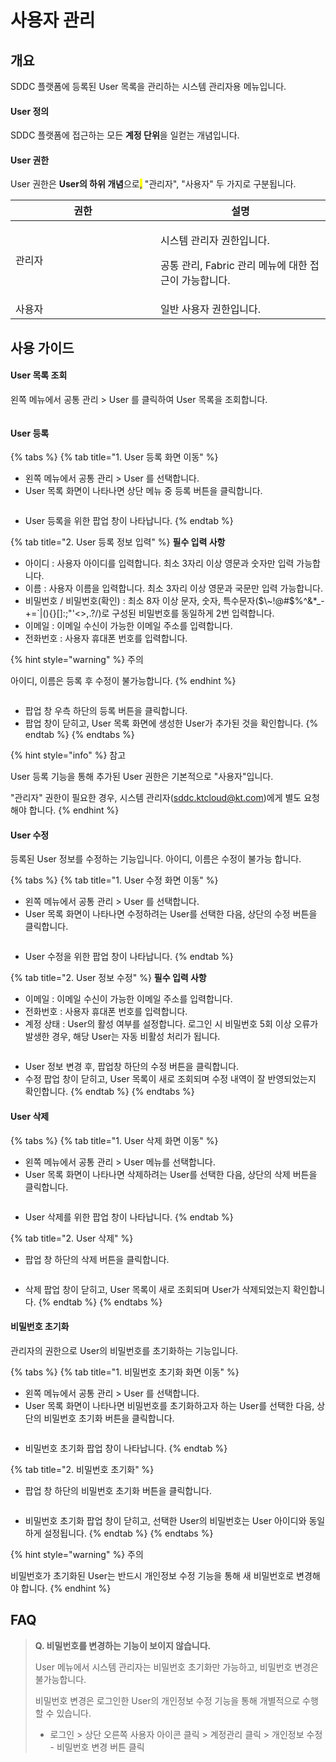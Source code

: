 # 사용자 관리

## 개요

SDDC 플랫폼에 등록된 User 목록을 관리하는 시스템 관리자용 메뉴입니다.

#### User 정의

SDDC 플랫폼에 접근하는 모든 **계정 단위**을 일컫는 개념입니다.

#### User 권한

User 권한은 **User의 하위 개념**으로<mark style="color:blue;">,</mark> "관리자", "사용자" 두 가지로 구분됩니다.

<table><thead><tr><th width="216">권한</th><th>설명</th></tr></thead><tbody><tr><td>관리자</td><td><p>시스템 관리자 권한입니다.</p><p>공통 관리, Fabric 관리 메뉴에 대한 접근이 가능합니다.</p></td></tr><tr><td>사용자</td><td>일반 사용자 권한입니다.</td></tr></tbody></table>



## 사용 가이드

#### User 목록 조회

왼쪽 메뉴에서 공통 관리 > User 를 클릭하여 User 목록을 조회합니다.

<figure><img src="../../.gitbook/assets/image (42).png" alt=""><figcaption></figcaption></figure>



#### User 등록

{% tabs %}
{% tab title="1. User 등록 화면 이동" %}
* 왼쪽 메뉴에서 공통 관리 > User 를 선택합니다.
* User 목록 화면이 나타나면 상단 메뉴 중 등록 버튼을 클릭합니다.

<figure><img src="../../.gitbook/assets/image (68).png" alt=""><figcaption></figcaption></figure>

* User 등록을 위한 팝업 창이 나타납니다.
{% endtab %}

{% tab title="2. User 등록 정보 입력" %}
**필수 입력 사항**

* 아이디 : 사용자 아이디를 입력합니다. 최소 3자리 이상 영문과 숫자만 입력 가능합니다.
* 이름 : 사용자 이름을 입력합니다. 최소 3자리 이상 영문과 국문만 입력 가능합니다.
* 비밀번호 / 비밀번호(확인) : 최소 8자 이상 문자, 숫자, 특수문자($\~!@#$%^&\*\_-+=\`|(){}\[]:;"'<>,.?/)로 구성된 비밀번호를 동일하게 2번 입력합니다.
* 이메일 : 이메일 수신이 가능한 이메일 주소를 입력합니다.
* 전화번호 : 사용자 휴대폰 번호를 입력합니다.

{% hint style="warning" %}
주의

아이디, 이름은 등록 후 수정이 불가능합니다.
{% endhint %}

<figure><img src="../../.gitbook/assets/image (197).png" alt=""><figcaption></figcaption></figure>

* 팝업 창 우측 하단의 등록 버튼을 클릭합니다.
* 팝업 창이 닫히고, User 목록 화면에 생성한 User가 추가된 것을 확인합니다.
{% endtab %}
{% endtabs %}

{% hint style="info" %}
참고

User 등록 기능을 통해 추가된 User 권한은 기본적으로 "사용자"입니다.&#x20;

"관리자" 권한이 필요한 경우, 시스템 관리자(sddc.ktcloud@kt.com)에게 별도 요청해야 합니다.
{% endhint %}



#### User 수정

등록된 User 정보를 수정하는 기능입니다. 아이디, 이름은 수정이 불가능 합니다.

{% tabs %}
{% tab title="1. User 수정 화면 이동" %}
* 왼쪽 메뉴에서 공통 관리 > User 를 선택합니다.
* User 목록 화면이 나타나면 수정하려는 User를 선택한 다음, 상단의 수정 버튼을 클릭합니다.

<figure><img src="../../.gitbook/assets/image (213).png" alt=""><figcaption></figcaption></figure>

* User 수정을 위한 팝업 창이 나타납니다.
{% endtab %}

{% tab title="2. User 정보 수정" %}
**필수 입력 사항**

* 이메일 : 이메일 수신이 가능한 이메일 주소를 입력합니다.
* 전화번호 : 사용자 휴대폰 번호를 입력합니다.
* 계정 상태 : User의 활성 여부를 설정합니다. 로그인 시 비밀번호 5회 이상 오류가 발생한 경우, 해당 User는 자동 비활성 처리가 됩니다.

<figure><img src="../../.gitbook/assets/image (62).png" alt=""><figcaption></figcaption></figure>

* User 정보 변경 후, 팝업창 하단의 수정 버튼을 클릭합니다.
* 수정 팝업 창이 닫히고, User 목록이 새로 조회되며 수정 내역이 잘 반영되었는지 확인합니다.
{% endtab %}
{% endtabs %}



#### User 삭제

{% tabs %}
{% tab title="1. User 삭제 화면 이동" %}
* 왼쪽 메뉴에서 공통 관리 > User 메뉴를 선택합니다.
* User 목록 화면이 나타나면 삭제하려는 User를 선택한 다음, 상단의 삭제 버튼을 클릭합니다.

<figure><img src="../../.gitbook/assets/image (74).png" alt=""><figcaption></figcaption></figure>

* User 삭제를 위한 팝업 창이 나타납니다.
{% endtab %}

{% tab title="2. User 삭제" %}
* 팝업 창 하단의 삭제 버튼을 클릭합니다.

<figure><img src="../../.gitbook/assets/image (210).png" alt=""><figcaption></figcaption></figure>

* 삭제 팝업 창이 닫히고, User 목록이 새로 조회되며 User가 삭제되었는지 확인합니다.
{% endtab %}
{% endtabs %}



#### 비밀번호 초기화

관리자의 권한으로 User의 비밀번호를 초기화하는 기능입니다.

{% tabs %}
{% tab title="1. 비밀번호 초기화 화면 이동" %}
* 왼쪽 메뉴에서 공통 관리 > User 를 선택합니다.
* User 목록 화면이 나타나면 비밀번호를 초기화하고자 하는 User를 선택한 다음, 상단의 비밀번호 초기화 버튼을 클릭합니다.

<figure><img src="../../.gitbook/assets/image (82).png" alt=""><figcaption></figcaption></figure>

* 비밀번호 초기화 팝업 창이 나타납니다.
{% endtab %}

{% tab title="2. 비밀번호 초기화" %}
* 팝업 창 하단의 비밀번호 초기화 버튼을 클릭합니다.

<figure><img src="../../.gitbook/assets/image (120).png" alt=""><figcaption></figcaption></figure>

* 비밀번호 초기화 팝업 창이 닫히고, 선택한 User의 비밀번호는 User 아이디와 동일하게 설정됩니다.
{% endtab %}
{% endtabs %}

{% hint style="warning" %}
주의

비밀번호가 초기화된 User는 반드시 개인정보 수정 기능을 통해 새 비밀번호로 변경해야 합니다.
{% endhint %}



## FAQ

> **Q. 비밀번호를 변경하는 기능이 보이지 않습니다.**
>
> User 메뉴에서 시스템 관리자는 비밀번호 초기화만 가능하고, 비밀번호 변경은 불가능합니다.
>
> 비밀번호 변경은 로그인한 User의 개인정보 수정 기능을 통해 개별적으로 수행할 수 있습니다.
>
> * 로그인 > 상단 오른쪽 사용자 아이콘 클릭 > 계정관리 클릭 > 개인정보 수정 - 비밀번호 변경 버튼 클릭

